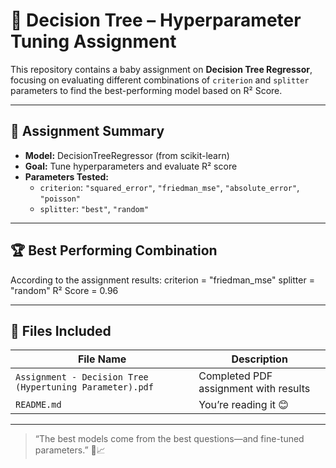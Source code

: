 # 🌳 Decision Tree – Hyperparameter Tuning Assignment

This repository contains a baby assignment on **Decision Tree Regressor**, focusing on evaluating different combinations of `criterion` and `splitter` parameters to find the best-performing model based on R² Score.

---

## 📄 Assignment Summary

- **Model:** DecisionTreeRegressor (from scikit-learn)
- **Goal:** Tune hyperparameters and evaluate R² score
- **Parameters Tested:**
  - `criterion`: `"squared_error"`, `"friedman_mse"`, `"absolute_error"`, `"poisson"`
  - `splitter`: `"best"`, `"random"`

---

## 🏆 Best Performing Combination

According to the assignment results:
criterion = "friedman_mse"
splitter = "random"
R² Score = 0.96


---

## 📁 Files Included

| File Name                                               | Description                             |
|----------------------------------------------------------|-----------------------------------------|
| `Assignment - Decision Tree (Hypertuning Parameter).pdf` | Completed PDF assignment with results   |
| `README.md`                                              | You’re reading it 😊                     |

---

> “The best models come from the best questions—and fine-tuned parameters.” 🔧📈

